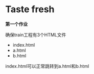 # Taste fresh

**第一个作业**

确保train工程有3个HTML文件
- index.html
- a.html
- b.html

index.html可以正常跳转到a.html和b.html
